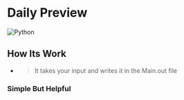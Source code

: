 # Daily Preview
![Python](https://img.shields.io/badge/python-3670A0?style=for-the-badge&logo=python&logoColor=ffdd54)
## How Its Work
- > It takes your input and writes it in the Main.out file

### Simple But Helpful
